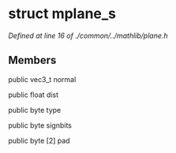 # struct mplane_s

*Defined at line 16 of ./common/../mathlib/plane.h*

## Members

public vec3_t normal

public float dist

public byte type

public byte signbits

public byte [2] pad



